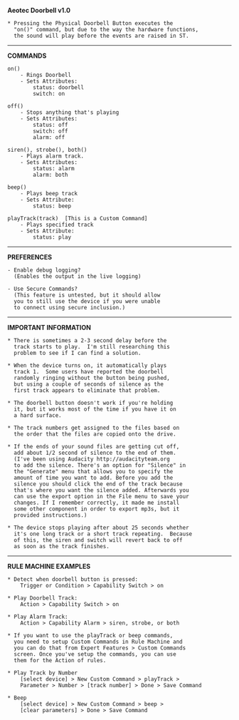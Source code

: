 **Aeotec Doorbell v1.0**

	* Pressing the Physical Doorbell Button executes the
	  "on()" command, but due to the way the hardware functions,
	  the sound will play before the events are raised in ST.

-------------------------------------------------------

**COMMANDS**

	on()
		- Rings Doorbell
		- Sets Attributes:
			status: doorbell
			switch: on			
	
	off()
		- Stops anything that's playing
		- Sets Attributes:
			status: off
			switch: off
			alarm: off
			
	siren(), strobe(), both()
		- Plays alarm track.
		- Sets Attributes:
			status: alarm
			alarm: both
			
	beep()
		- Plays beep track
		- Sets Attribute:
			status: beep
	
	playTrack(track)  [This is a Custom Command]
		- Plays specified track
		- Sets Attribute:
			status: play

-------------------------------------------------------

**PREFERENCES**

	- Enable debug logging?
	  (Enables the output in the live logging)
 
	- Use Secure Commands?
	  (This feature is untested, but it should allow
	  you to still use the device if you were unable
	  to connect using secure inclusion.)
 
-------------------------------------------------------

**IMPORTANT INFORMATION**

	* There is sometimes a 2-3 second delay before the
	  track starts to play.  I'm still researching this
	  problem to see if I can find a solution.
	  
	* When the device turns on, it automatically plays
	  track 1.  Some users have reported the doorbell
	  randomly ringing without the button being pushed,
	  but using a couple of seconds of silence as the
	  first track appears to eliminate that problem.
	  
	* The doorbell button doesn't work if you're holding
	  it, but it works most of the time if you have it on
	  a hard surface.
	  
	* The track numbers get assigned to the files based on
	  the order that the files are copied onto the drive.
	  
	* If the ends of your sound files are getting cut off,
	  add about 1/2 second of silence to the end of them.	  
	  (I've been using Audacity http://audacityteam.org
	  to add the silence. There's an option for "Silence" in
	  the "Generate" menu that allows you to specify the
	  amount of time you want to add. Before you add the
	  silence you should click the end of the track because
	  that's where you want the silence added. Afterwards you
	  can use the export option in the File menu to save your
	  changes. If I remember correctly, it made me install
	  some other component in order to export mp3s, but it
	  provided instructions.)

	* The device stops playing after about 25 seconds whether
	  it's one long track or a short track repeating.  Because
	  of this, the siren and switch will revert back to off
	  as soon as the track finishes.
	  
-------------------------------------------------------

**RULE MACHINE EXAMPLES**

	* Detect when doorbell button is pressed:
		Trigger or Condition > Capability Switch > on

	* Play Doorbell Track:
		Action > Capability Switch > on

	* Play Alarm Track:
		Action > Capability Alarm > siren, strobe, or both

	* If you want to use the playTrack or beep commands,
	  you need to setup Custom Commands in Rule Machine and
	  you can do that from Expert Features > Custom Commands
	  screen. Once you've setup the commands, you can use
	  them for the Action of rules.

	* Play Track by Number
		[select device] > New Custom Command > playTrack >
		Parameter > Number > [track number] > Done > Save Command

	* Beep
		[select device] > New Custom Command > beep >
		[clear parameters] > Done > Save Command

